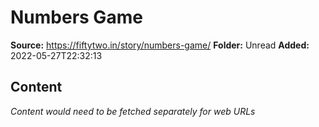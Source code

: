 # Numbers Game

**Source:** https://fiftytwo.in/story/numbers-game/
**Folder:** Unread
**Added:** 2022-05-27T22:32:13




## Content
*Content would need to be fetched separately for web URLs*
